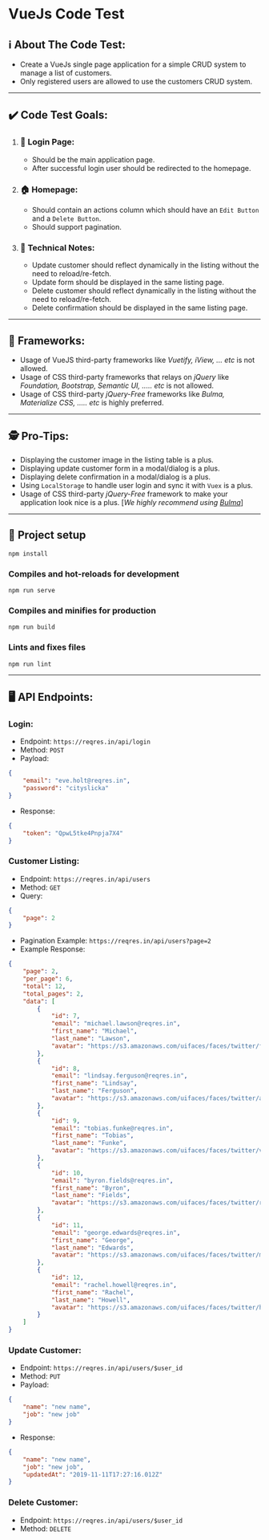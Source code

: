# VueJs Code Test


## ℹ️ About The Code Test:
- Create a VueJs single page application for a simple CRUD system to manage a list of customers.
- Only registered users are allowed to use the customers CRUD system.
-----

## ✔️ Code Test Goals:
1. ### 🛂 Login Page:
    - Should be the main application page.
    - After successful login user should be redirected to the homepage.

2. ### 🏠 Homepage:
    - Should contain an actions column which should have an `Edit Button` and a `Delete Button`.
    - Should support pagination.

3. ### 📝 Technical Notes:
    - Update customer should reflect dynamically in the listing without the need to reload/re-fetch.
    - Update form should be displayed in the same listing page.
    - Delete customer should reflect dynamically in the listing without the need to reload/re-fetch.
    - Delete confirmation should be displayed in the same listing page.
-----

## 🔨 Frameworks:
- Usage of VueJS third-party frameworks like *Vuetify, iView, ... etc* is not allowed.
- Usage of CSS third-party frameworks that relays on *jQuery* like *Foundation, Bootstrap, Semantic UI, ..... etc* is not allowed.
- Usage of CSS third-party *jQuery-Free* frameworks like *Bulma, Materialize CSS, ..... etc* is highly preferred.
-----

## 🕵️ Pro-Tips:
- Displaying the customer image in the listing table is a plus.
- Displaying update customer form in a modal/dialog is a plus.
- Displaying delete confirmation in a modal/dialog is a plus.
- Using `LocalStorage` to handle user login and sync it with `Vuex` is a plus.
- Usage of CSS third-party *jQuery-Free* framework to make your application look nice is a plus. [*We highly recommend using* [*Bulma*](https://bulma.io/)]
-----

## 🚧 Project setup
```
npm install
```

### Compiles and hot-reloads for development
```
npm run serve
```

### Compiles and minifies for production
```
npm run build
```

### Lints and fixes files
```
npm run lint
```
-----

## 🖥️ API Endpoints:
### Login:
- Endpoint: `https://reqres.in/api/login`
- Method: `POST`
- Payload:
```json
{
    "email": "eve.holt@reqres.in",
    "password": "cityslicka"
}
```
- Response:
```json
{
    "token": "QpwL5tke4Pnpja7X4"
}
```

### Customer Listing:
- Endpoint: `https://reqres.in/api/users`
- Method: `GET`
- Query:
```json
{
    "page": 2
}
```
- Pagination Example: `https://reqres.in/api/users?page=2`
- Example Response:
```json
{
    "page": 2,
    "per_page": 6,
    "total": 12,
    "total_pages": 2,
    "data": [
        {
            "id": 7,
            "email": "michael.lawson@reqres.in",
            "first_name": "Michael",
            "last_name": "Lawson",
            "avatar": "https://s3.amazonaws.com/uifaces/faces/twitter/follettkyle/128.jpg"
        },
        {
            "id": 8,
            "email": "lindsay.ferguson@reqres.in",
            "first_name": "Lindsay",
            "last_name": "Ferguson",
            "avatar": "https://s3.amazonaws.com/uifaces/faces/twitter/araa3185/128.jpg"
        },
        {
            "id": 9,
            "email": "tobias.funke@reqres.in",
            "first_name": "Tobias",
            "last_name": "Funke",
            "avatar": "https://s3.amazonaws.com/uifaces/faces/twitter/vivekprvr/128.jpg"
        },
        {
            "id": 10,
            "email": "byron.fields@reqres.in",
            "first_name": "Byron",
            "last_name": "Fields",
            "avatar": "https://s3.amazonaws.com/uifaces/faces/twitter/russoedu/128.jpg"
        },
        {
            "id": 11,
            "email": "george.edwards@reqres.in",
            "first_name": "George",
            "last_name": "Edwards",
            "avatar": "https://s3.amazonaws.com/uifaces/faces/twitter/mrmoiree/128.jpg"
        },
        {
            "id": 12,
            "email": "rachel.howell@reqres.in",
            "first_name": "Rachel",
            "last_name": "Howell",
            "avatar": "https://s3.amazonaws.com/uifaces/faces/twitter/hebertialmeida/128.jpg"
        }
    ]
}
```

### Update Customer:
- Endpoint: `https://reqres.in/api/users/$user_id`
- Method: `PUT`
- Payload:
```json
{
    "name": "new name",
    "job": "new job"
}
```
- Response:
```json
{
    "name": "new name",
    "job": "new job",
    "updatedAt": "2019-11-11T17:27:16.012Z"
}
```

### Delete Customer:
- Endpoint: `https://reqres.in/api/users/$user_id`
- Method: `DELETE`
